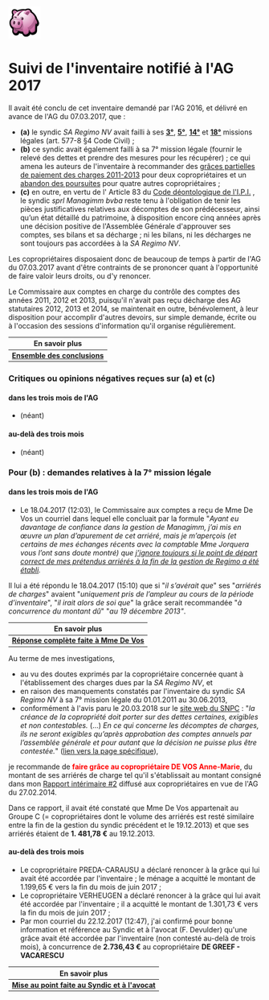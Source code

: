 <link rel="stylesheet" href="normal4.css">

![](icon_earn.png)

# Suivi de l'inventaire notifié à l'AG 2017

Il avait  été conclu de cet inventaire demandé par l'AG 2016, et délivré en avance de l'AG du 07.03.2017, que :

* **(a)** le syndic *SA Regimo NV* avait failli à ses [**3°**](https://sites.google.com/site/brab80invent2016/lien-contractuel-non-autorise-par-l-ag), [**5°**](https://sites.google.com/site/brab80invent2016/conclusions---comptes-financiers), [**14°**](https://sites.google.com/site/brab80invent2016/surfacturations-de-mazout-de-chauffage) et [**18°**](https://sites.google.com/site/brab80invent2016/respect-du-budget) missions légales (art. 577-8 §4 Code Civil) ;
* **(b)** ce syndic avait également failli à sa 7° mission légale (fournir le relevé des dettes et prendre des mesures pour les récupérer) ; ce qui amena les auteurs de l'inventaire à recommander des [grâces partielles de paiement des charges 2011-2013](https://sites.google.com/site/brab80invent2016/rectification-de-charges-de-coproprietaires-individuels) pour deux copropriétaires et un [abandon des poursuites](https://sites.google.com/site/brab80invent2016/abandon-des-poursuites-aupres-des-debiteurs) pour  quatre autres copropriétaires ;
* **(c)** en outre, en vertu de l' Article 83 du [Code déontologique de l'I.P.I.](http://www.ipi.be/lagent-immobilier/la-deontologie-de-lagent-immobilier) , le syndic *sprl Managimm bvba* reste tenu à l'obligation de tenir les pièces justificatives relatives aux décomptes de son prédécesseur, ainsi qu’un état détaillé du patrimoine, à disposition encore cinq années après une décision positive de l'Assemblée Générale d'approuver ses comptes, ses bilans et sa décharge ; ni les bilans, ni les décharges ne sont toujours pas accordées à la *SA Regimo NV*.

Les copropriétaires disposaient donc de beaucoup de temps à partir de l'AG du 07.03.2017 avant d'être contraints de se prononcer quant à l'opportunité de faire valoir leurs droits, ou d'y renoncer.

Le Commissaire aux comptes en charge du contrôle des comptes des années 2011, 2012 et 2013, puisqu'il n'avait pas reçu décharge des AG statutaires 2012, 2013 et 2014, se maintenait en outre, bénévolement, à leur disposition pour accomplir d'autres devoirs, sur simple demande, écrite ou à l'occasion des sessions d'information qu'il organise régulièrement.

| En savoir plus |
| --- |
| [**Ensemble des conclusions**](https://sites.google.com/site/brab80invent2016/conclusions) |

### Critiques ou opinions négatives reçues sur (a) et (c)

#### dans les trois mois de l'AG

* (néant)

#### au-delà des trois mois

* (néant)

### Pour (b)  : demandes relatives à la 7° mission légale 

#### dans les trois mois de l'AG

* Le 18.04.2017 (12:03), le Commissaire aux comptes a reçu de Mme De Vos un courriel dans lequel elle concluait par la formule "*Ayant eu davantage de confiance dans la gestion de Managimm, j’ai mis en &oelig;uvre un plan d’apurement de cet arriéré, mais je m’aperçois (et certains de mes échanges récents avec la comptable Mme Jorquera vous l’ont sans doute montré) que <u>j’ignore toujours si le point de départ correct de mes prétendus arriérés à la fin de la gestion de Regimo a été établi</u>.* 

Il lui a été répondu le 18.04.2017 (15:10) que si "*il s’avérait que*" ses "*arriérés de charges*" avaient "*uniquement pris de l’ampleur au cours de la période d’inventaire*", "*il irait alors de soi que*" la grâce serait recommandée "*à concurrence du montant dû*" "*au 19 décembre 2013"*.

| En savoir plus |
| --- |
| [**Réponse complète faite à Mme De Vos**](http://nimb.ws/g0MNLf) |

Au terme de mes investigations,

* au vu des doutes exprimés par la copropriétaire concernée quant à l'établissement des charges dues par la *SA Regimo NV*, et
* en raison des manquements constatés par l'inventaire du syndic *SA Regimo NV* à sa 7° mission légale du 01.01.2011 au 30.06.2013,
* conformément à l'avis paru le 20.03.2018 sur le [site web du SNPC](https://www.snpc-nems.be/) : "*la créance de la copropriété doit porter sur des dettes certaines, exigibles et non contestables.* (...) *En ce qui concerne les décomptes de charges, ils ne seront exigibles qu’après approbation des comptes annuels par l’assemblée générale et pour autant que la décision ne puisse plus être contestée.*" ([lien vers la page spécifique](https://www.snpc-nems.be/fr/content/r%C3%A9cup%C3%A9rer-des-arri%C3%A9r%C3%A9s-sur-le-prix-de-vente-dun-lot-0)), 

je recommande de <font color="red"><b>faire grâce au copropriétaire DE VOS Anne-Marie</b></font>, du montant de ses arriérés de charge tel qu'il s'établissait au montant consigné dans mon [Rapport intérimaire #2](https://brab80webscom.github.io/Blog/Rapports_CComptes/2014/Rapport_interimaire_2.pdf) diffusé aux copropriétaires en vue de l'AG du 27.02.2014.

Dans ce rapport, il avait été constaté que Mme De Vos appartenait au Groupe C (=  copropriétaires dont le volume des arriérés est resté similaire entre la fin de la gestion du syndic précédent et le 19.12.2013) et que ses arriérés étaient de **1. 481,78 &euro;** au 19.12.2013.

#### au-delà des trois mois

* Le copropriétaire PREDA-CARAUSU a déclaré renoncer à la grâce qui lui avait été accordée par l'inventaire ; le ménage a acquitté le montant de 1.199,65 &euro; vers la fin du mois de juin 2017 ;
* Le copropriétaire VERHEUGEN a déclaré renoncer à la grâce qui lui avait été accordée par l'inventaire ; il a acquitté le montant de 1.301,73 &euro; vers la fin du mois de juin 2017 ;
* Par mon courriel du 22.12.2017 (12:47), j'ai confirmé pour bonne information et référence au Syndic et à l'avocat (F. Devulder) qu'une grâce avait été accordée par l'inventaire (non contesté au-delà de trois mois), à concurrence de **2.736,43 &euro;** au copropriétaire **DE GREEF - VACARESCU**

| En savoir plus |
| --- |
| [**Mise au point faite au Syndic et à l'avocat**](http://nimb.ws/QvHRL8) |

